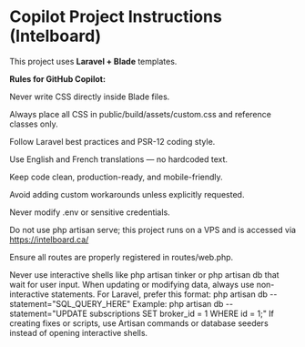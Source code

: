 # Copilot Project Instructions (Intelboard)

This project uses **Laravel + Blade** templates.

**Rules for GitHub Copilot:**

Never write CSS directly inside Blade files.

Always place all CSS in public/build/assets/custom.css and reference classes only.

Follow Laravel best practices and PSR-12 coding style.

Use English and French translations — no hardcoded text.

Keep code clean, production-ready, and mobile-friendly.

Avoid adding custom workarounds unless explicitly requested.

Never modify .env or sensitive credentials.

Do not use php artisan serve; this project runs on a VPS and is accessed via https://intelboard.ca/

Ensure all routes are properly registered in routes/web.php.

Never use interactive shells like php artisan tinker or php artisan db that wait for user input. When updating or modifying data, always use non-interactive statements. For Laravel, prefer this format:
php artisan db --statement="SQL_QUERY_HERE"
Example:
php artisan db --statement="UPDATE subscriptions SET broker_id = 1 WHERE id = 1;"
If creating fixes or scripts, use Artisan commands or database seeders instead of opening interactive shells.
